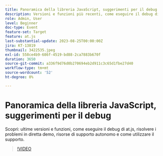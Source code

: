 ```yaml
---
title: Panoramica della libreria JavaScript, suggerimenti per il debug
description: Versioni e funzioni più recenti, come eseguire il debug di at.js, risolvere i problemi in diretta demo, risorse di supporto autonomo e come interagire con il supporto.
role: Admin, User
level: Beginner
doc-type: Event
feature-set: Target
feature: at.js
last-substantial-update: 2023-08-25T00:00:00Z
jira: KT-13819
thumbnail: 3422535.jpeg
exl-id: 558ce4b9-686f-4519-bd88-2ca7883b670f
duration: 3650
source-git-commit: a336f9d76d0b270694eb2d911c3c65d1fbe27d40
workflow-type: tm+mt
source-wordcount: '52'
ht-degree: 0%

---
```


# Panoramica della libreria JavaScript, suggerimenti per il debug

Scopri: ultime versioni e funzioni, come eseguire il debug di at.js, risolvere i problemi in diretta demo, risorse di supporto autonomo e come utilizzare il supporto.

>[!VIDEO](https://video.tv.adobe.com/v/3422535/?learn=on)
